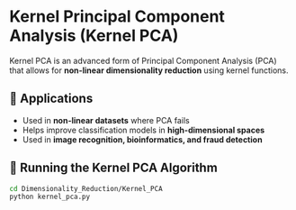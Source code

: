 # Kernel Principal Component Analysis (Kernel PCA)

Kernel PCA is an advanced form of Principal Component Analysis (PCA) that allows for **non-linear dimensionality reduction** using kernel functions.

## 📌 Applications  
- Used in **non-linear datasets** where PCA fails  
- Helps improve classification models in **high-dimensional spaces**  
- Used in **image recognition, bioinformatics, and fraud detection**  

## 📌 Running the Kernel PCA Algorithm  
```bash
cd Dimensionality_Reduction/Kernel_PCA
python kernel_pca.py
